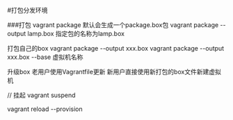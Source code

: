 #打包分发环境

###打包
vagrant package		默认会生成一个package.box包
vagrant package --output lamp.box		指定包的名称为lamp.box 

打包自己的box
vagrant package --output xxx.box
vagrant package --output xxx.box --base 虚拟机名称

升级box
老用户使用Vagrantfile更新
新用户直接使用新打包的box文件新建虚拟机

// 挂起
vagrant suspend

vagrant reload --provision